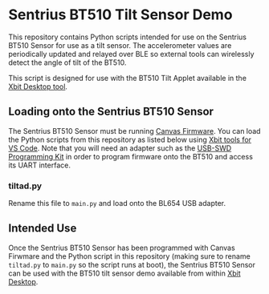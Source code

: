# Sentrius BT510 Tilt Sensor Demo
This repository contains Python scripts intended for use on the Sentrius BT510 Sensor for use as a tilt sensor. The accelerometer values are periodically updated and relayed over BLE so external tools can wirelessly detect the angle of tilt of the BT510.

This script is designed for use with the BT510 Tilt Applet available in the [Xbit Desktop tool](https://github.com/Ezurio/Canvas_Xbit_Desktop).

## Loading onto the Sentrius BT510 Sensor
The Sentrius BT510 Sensor must be running [Canvas Firmware](https://github.com/LairdCP/Sentrius_BT510_Canvas_Firmware). You can load the Python scripts from this repository as listed below using [Xbit tools for VS Code](https://marketplace.visualstudio.com/items?itemName=rfp-canvas.xbit-vsc). Note that you will need an adapter such as the [USB-SWD Programming Kit](https://www.ezurio.com/wireless-modules/programming-kits/usb-swd-programming-kit) in order to program firmware onto the BT510 and access its UART interface.

### <span>tiltad.py</span>
Rename this file to `main.py` and load onto the BL654 USB adapter.

## Intended Use
Once the Sentrius BT510 Sensor has been programmed with Canvas Firwmare and the Python script in this repository (making sure to rename `tiltad.py` to `main.py` so the script runs at boot), the Sentrius BT510 Sensor can be used with the BT510 tilt sensor demo available from within [Xbit Desktop](https://github.com/Ezurio/Canvas_Xbit_Desktop).
